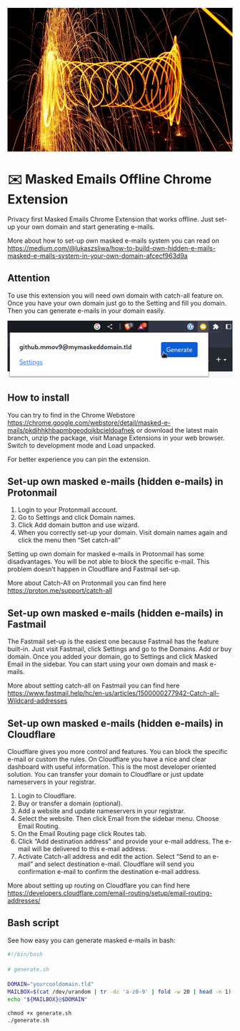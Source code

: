 ![](hero.png "Photo by Marko Sellenriek (Unsplash)")

# ✉️ Masked Emails Offline Chrome Extension

Privacy first Masked Emails Chrome Extension that works offline. Just set-up your own domain and start generating e-mails.

More about how to set-up own masked e-mails system you can read on
https://medium.com/@lukaszsliwa/how-to-build-own-hidden-e-mails-masked-e-mails-system-in-your-own-domain-afcecf963d9a

## Attention

To use this extension you will need own domain with catch-all feature on.
Once you have your own domain just go to the Setting and fill you domain.
Then you can generate e-mails in your domain easily.

![](image.png "Masked E-mails Chrome Extension")

## How to install

You can try to find in the Chrome Webstore https://chrome.google.com/webstore/detail/masked-e-mails/pkdihhkhbapmbgeodojkbcieldoafnek
or download the latest main branch, unzip the package, visit Manage Extensions in your web browser. Switch to development mode and Load unpacked.

For better experience you can pin the extension.

## Set-up own masked e-mails (hidden e-mails) in Protonmail

1. Login to your Protonmail account.
2. Go to Settings and click Domain names.
3. Click Add domain button and use wizard.
4. When you correctly set-up your domain. Visit domain names again and click the menu then “Set catch-all”

Setting up own domain for masked e-mails in Protonmail has some disadvantages. You will be not able to block the specific e-mail. This problem doesn’t happen in Cloudflare and Fastmail set-up.

More about Catch-All on Protonmail you can find here https://proton.me/support/catch-all

## Set-up own masked e-mails (hidden e-mails) in Fastmail
The Fastmail set-up is the easiest one because Fastmail has the feature built-in. Just visit Fastmail, click Settings and go to the Domains. Add or buy domain. Once you added your domain, go to Settings and click Masked Email in the sidebar. You can start using your own domain and mask e-mails.

More about setting catch-all on Fastmail you can find here https://www.fastmail.help/hc/en-us/articles/1500000277942-Catch-all-Wildcard-addresses

## Set-up own masked e-mails (hidden e-mails) in Cloudflare

Cloudflare gives you more control and features. You can block the specific e-mail or custom the rules. On Cloudflare you have a nice and clear dashboard with useful information. This is the most developer oriented solution. You can transfer your domain to Cloudflare or just update nameservers in your registrar.

1. Login to Cloudflare.
2. Buy or transfer a domain (optional).
3. Add a website and update nameservers in your registrar.
4. Select the website. Then click Email from the sidebar menu. Choose Email Routing.
5. On the Email Routing page click Routes tab.
6. Click “Add destination address” and provide your e-mail address. The e-mail will be delivered to this e-mail address.
7. Activate Catch-all address and edit the action. Select “Send to an e-mail” and select destination e-mail. Cloudflare will send you confirmation e-mail to confirm the destination e-mail address.

More about setting up routing on Cloudflare you can find here https://developers.cloudflare.com/email-routing/setup/email-routing-addresses/

## Bash script

See how easy you can generate masked e-mails in bash:

```bash
#!/bin/bash

# generate.sh

DOMAIN="yourcooldomain.tld"
MAILBOX=$(cat /dev/urandom | tr -dc 'a-z0-9' | fold -w 20 | head -n 1)
echo "${MAILBOX}@$DOMAIN"
```

```shell
chmod +x generate.sh
./generate.sh
```
